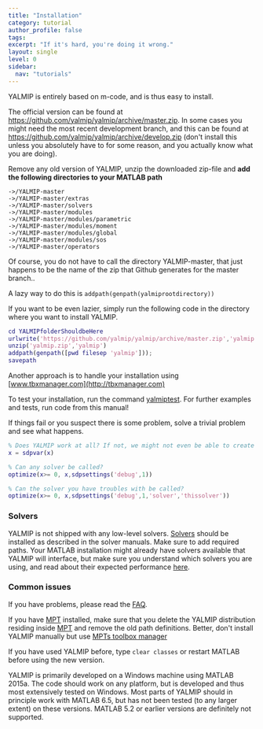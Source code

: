 ```yaml
---
title: "Installation"
category: tutorial
author_profile: false
tags: 
excerpt: "If it's hard, you're doing it wrong."
layout: single
level: 0
sidebar:
  nav: "tutorials"
---
```


YALMIP is entirely based on m-code, and is thus easy to install.

The official version can be found at https://github.com/yalmip/yalmip/archive/master.zip. In some cases you might need the most recent development branch, and this can be found at https://github.com/yalmip/yalmip/archive/develop.zip (don't install this unless you absolutely have to for some reason, and you actually know what you are doing).

Remove any old version of YALMIP, unzip the downloaded zip-file  and **add the following directories to your MATLAB path**

````
->/YALMIP-master
->/YALMIP-master/extras
->/YALMIP-master/solvers
->/YALMIP-master/modules
->/YALMIP-master/modules/parametric
->/YALMIP-master/modules/moment
->/YALMIP-master/modules/global
->/YALMIP-master/modules/sos
->/YALMIP-master/operators
````

Of course, you do not have to call the directory YALMIP-master, that just happens to be the name of the zip that Github generates for the master branch..

A lazy way to do this is `addpath(genpath(yalmiprootdirectory))`

If you want to be even lazier, simply run the following code in the directory where you want to install YALMIP.

````matlab
cd YALMIPfolderShouldbeHere
urlwrite('https://github.com/yalmip/yalmip/archive/master.zip','yalmip.zip');
unzip('yalmip.zip','yalmip')
addpath(genpath([pwd filesep 'yalmip']));
savepath
````

Another approach is to handle your installation using [www.tbxmanager.com](http://tbxmanager.com)

To test your installation, run the command [yalmiptest](/command/yalmiptest). For further examples and tests, run code from this manual!

If things fail or you suspect there is some problem, solve a trivial problem and see what happens.

````matlab
% Does YALMIP work at all? If not, we might not even be able to create a variable
x = sdpvar(x)

% Can any solver be called?
optimize(x>= 0, x,sdpsettings('debug',1))

% Can the solver you have troubles with be called?
optimize(x>= 0, x,sdpsettings('debug',1,'solver','thissolver'))
````

### Solvers

YALMIP is not shipped with any low-level solvers. [Solvers](/allsolvers) should be installed as described in the solver manuals. Make sure to add required paths. Your MATLAB installation might already have solvers available that YALMIP will interface, but make sure you understand which solvers you are using, and read about their expected performance [here](/allsolvers).

### Common issues

If you have problems, please read the [FAQ](/faq).

If you have [MPT](/solver/mpt) installed, make sure that you delete the YALMIP distribution residing inside [MPT](/solver/mpt) and remove the old path definitions. Better, don't install YALMIP manually but use [MPTs toolbox manager](http://tbxmanager.com)

If you have used YALMIP before, type `clear classes` or restart MATLAB before using the new version.

YALMIP is primarily developed on a Windows machine using MATLAB 2015a. The code should work on any platform, but is developed and thus most extensively tested on Windows. Most parts of YALMIP should in principle work with MATLAB 6.5, but has not been tested (to any larger extent) on these versions. MATLAB 5.2 or earlier versions are definitely not supported.
